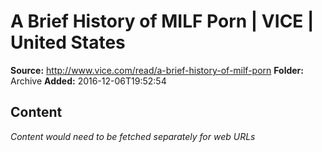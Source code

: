 # A Brief History of MILF Porn | VICE | United States

**Source:** http://www.vice.com/read/a-brief-history-of-milf-porn
**Folder:** Archive
**Added:** 2016-12-06T19:52:54




## Content
*Content would need to be fetched separately for web URLs*
